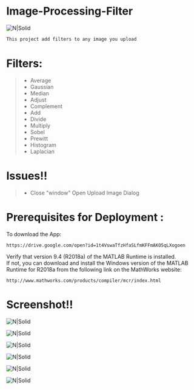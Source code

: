 # Image-Processing-Filter

![N|Solid](https://epid1w.by.files.1drv.com/y4mb7-V32-a9BPsPmHzBsbL84MAlgvdLU75O7jT_dNn0PYMnT7aXb25VCgCuLukeOoIxZk9Ew_T8E_KX95RHpXmgt3bHBYsqPenONootRNwZk0pzEr5fEFhUVXiRcUlanu1bsf7MIOO2TQfzz-YBRoGxLpiExr70Wo4erQtWvIs5qI8VtJlaWtr0suclx7opKXFaFv3KjGdmJtzJxb8G2HqCQ?width=256&height=97&cropmode=none)

```sh
This project add filters to any image you upload 
```


# Filters:

> - Average
> - Gaussian
> - Median
> - Adjust
> - Complement
> - Add
> - Divide
> - Multiply
> - Sobel
> - Prewitt
> - Histogram
> - Laplacian

# Issues!!
> - Close "window" Open Upload Image Dialog

# Prerequisites for Deployment :

To download the App:

    https://drive.google.com/open?id=1t4VswaTfzHfaSLfmKFFmAKO5qLXogoen
    
Verify that version 9.4 (R2018a) of the MATLAB Runtime is installed.   
If not, you can download and install the Windows version of the MATLAB Runtime for R2018a 
from the following link on the MathWorks website:

    http://www.mathworks.com/products/compiler/mcr/index.html
   

# Screenshot!!
 ![N|Solid](https://gg6kga.bn.files.1drv.com/y4mmJs9UcMIkv7J1H4nSkPrLHmjLvpdSxfoqiACqEDV9TuaiJ8kBuqn0AVwVtcRYLHsyzkSi7I-ut5LzOsZ9omy5AlDPbt1TattMyvZKaE38hOiel8Co-TJAF29qeuqjMTYaho74iFYZam3gGmdXipLsI06z5Ksq0XEb8i6vMFkdKWEEoiXFhjKi2Cw93VNRA6kMfl0IAnStjqHAv2zFW21Uw?width=704&height=616&cropmode=none)

![N|Solid](https://f26kga.bn.files.1drv.com/y4mSz-h2QVklfj9td7gbACiWg46XOrxrh74Ey8JFqHZ46qp7CruvvB6PQZrADe-b9Qd5rRuZKToQuLUDRmaiMr4C2ERQ5nQIcSNDskETDJYbombeV0IDvbHwC_mnglsEgvZ4I10uM0VDiMDInqgTyamld2oLQ6_ftVhqFFkFybQdBqJsn7tRBt4wjrU8jocVd0ChWjMPgIrjBiDo8Y_Lyp5rQ?width=704&height=616&cropmode=none)

 ![N|Solid](https://gm6kga.bn.files.1drv.com/y4mmUeEe7lfHTIDuU-skaEyfcvi0jmJvsqYVPr-VijI7NNChyCfcCixogBpwKPsHWgLIYPa4W-Fz4qsPBPOoZb-OW7nKfBpIOnsKfNSRfohq54fb1UEDx0ikBHv_AmpivURe_gxbIejRjKW82larI05eHJ9T5DuqyzTlHNt7a0WANU7cHog4OcMUgt1dM9jltk20lgD81851pMQpZP3iAfYcQ?width=704&height=616&cropmode=none)

 ![N|Solid](https://gw6kga.bn.files.1drv.com/y4mhgCsrqlnZzMJfnDE1RKLrWRDJIcPgD3QDljSwzrhqcW5vJ0jRdxv3yduv1wfe9nJooxLl1KEBhKqH5xnzGfBxwpejR_JKRiEFR5qItYWtrBzyd4Zh-lBXSZvYyxBw7onunoU5f5cQI312_NpVCfucyBPF3extvaoIhuLB5X20bZ5kI_isKvwruCD2CjlhVOIDorUNGp1HWKNTS5-Fsh7yg?width=704&height=616&cropmode=none)

 ![N|Solid](https://em4l9q.bn.files.1drv.com/y4muGaUj8rJbWJz2wYqkkvom5qyHF8gWVF1GXBx34PybCMcJzfOJ4KulrVjYHP84WtHKHFzSiQIr49dQCLk0mvMOQfeE1hPZCixPMyTpshIymniNaTpinVbMyIs-JRtrgSSMTRHDDg8y2e3lpVUirNV8_sHaimqBCSLMGtvLQE_H0_4ZeURMbazyw_s2MXrAnYxucsOECucEY5lzf_g6EN8NQ?width=704&height=616&cropmode=none)

 ![N|Solid](https://ew4l9q.bn.files.1drv.com/y4muDcSu9Yn8afMsxHhLX-tOmHQZb3eXH_apbV9qZy0mX7_gfO28cu9RjXYaagP9XNpiPj9p0PsZQ2OzOUbo0NWmiCak9e8q_dc8FuMva8RLJlcbfur_iL6DswrEWaEtnaTsfL8TA-Fn3HautCUEKuxEutWfLbHmV9Xhy9P_j25IJZc9uEuYeZiGosgjfp4TL9xteaQL3u7dg4m8YLQqr98Ng?width=704&height=616&cropmode=none)


